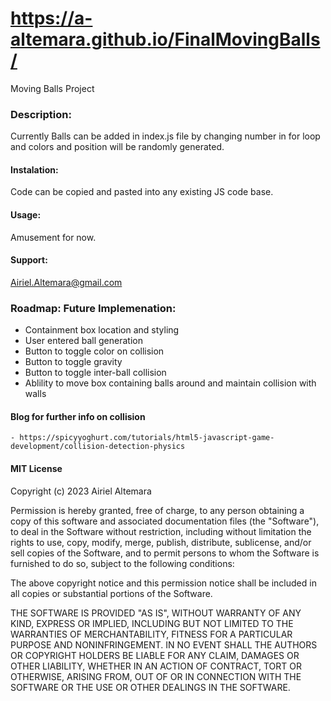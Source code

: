 # https://a-altemara.github.io/FinalMovingBalls/
Moving Balls Project

### Description: 
Currently Balls can be added in index.js file by changing number in for loop and colors and position will be randomly generated.

#### Instalation: 
Code can be copied and pasted into any existing JS code base.

#### Usage: 
Amusement for now.

#### Support: 
Airiel.Altemara@gmail.com

### Roadmap: Future Implemenation:
   - Containment box location and styling
   - User entered ball generation
   - Button to toggle color on collision
   - Button to toggle gravity
   - Button to toggle inter-ball collision
   - Ablility to move box containing balls around and maintain collision with walls

#### Blog for further info on collision
    - https://spicyyoghurt.com/tutorials/html5-javascript-game-development/collision-detection-physics

#### MIT License

Copyright (c) 2023 Airiel Altemara

Permission is hereby granted, free of charge, to any person obtaining a copy of this software and associated documentation files (the "Software"), to deal in the Software without restriction, including without limitation the rights to use, copy, modify, merge, publish, distribute, sublicense, and/or sell copies of the Software, and to permit persons to whom the Software is furnished to do so, subject to the following conditions:

The above copyright notice and this permission notice shall be included in all copies or substantial portions of the Software.

THE SOFTWARE IS PROVIDED "AS IS", WITHOUT WARRANTY OF ANY KIND, EXPRESS OR IMPLIED, INCLUDING BUT NOT LIMITED TO THE WARRANTIES OF MERCHANTABILITY, FITNESS FOR A PARTICULAR PURPOSE AND NONINFRINGEMENT. IN NO EVENT SHALL THE AUTHORS OR COPYRIGHT HOLDERS BE LIABLE FOR ANY CLAIM, DAMAGES OR OTHER LIABILITY, WHETHER IN AN ACTION OF CONTRACT, TORT OR OTHERWISE, ARISING FROM, OUT OF OR IN CONNECTION WITH THE SOFTWARE OR THE USE OR OTHER DEALINGS IN THE SOFTWARE.